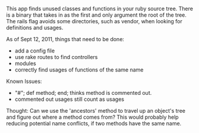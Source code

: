 This app finds unused classes and functions in your ruby source tree.  There is a binary that takes in as the first and only argument the root of the tree.  The rails flag avoids some directories, such as vendor, when looking for definitions and usages.

As of Sept 12, 2011, things that need to be done:
- add a config file
- use rake routes to find controllers
- modules
- correctly find usages of functions of the same name


Known Issues:
- "#"; def method; end;  thinks method is commented out.
- commented out usages still count as usages

Thought:
Can we use the 'ancestors' method to travel up an object's tree and figure out where a method comes from?
This would probably help reducing potential name conflicts, if two methods have the same name.